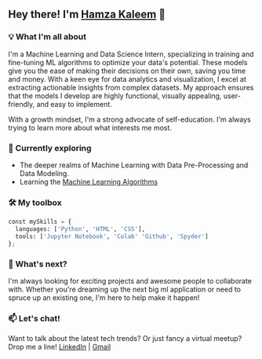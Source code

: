 ## Hey there! I'm [Hamza Kaleem](https://hamzalogicai.netlify.app/) 👋

### 💡 What I'm all about
I'm a Machine Learning and Data Science Intern, specializing in training and fine-tuning ML algorithms to optimize your data's potential. These models give you the ease of making their decisions on their own, saving you time and money. With a keen eye for data analytics and visualization, I excel at extracting actionable insights from complex datasets. My approach ensures that the models I develop are highly functional, visually appealing, user-friendly, and easy to implement.

With a growth mindset, I'm a strong advocate of self-education. I'm always trying to learn more about what interests me most.

### 🌱 Currently exploring
- The deeper realms of Machine Learning with Data Pre-Processing and Data Modeling.
- Learning the [Machine Learning Algorithms](https://www.youtube.com/watch?v=AEZHFA3qgB8&list=PLfP3JxW-T70Fg3SKdwcjtRTzUcyg9N5-k)

### 🛠️ My toolbox
```Python
const mySkills = {
  languages: ['Python', 'HTML', 'CSS'],
  tools: ['Jupyter Notebook', 'Colab' 'Github', 'Spyder']
};
```

### 🚀 What's next?
I'm always looking for exciting projects and awesome people to collaborate with. Whether you're dreaming up the next big ml application or need to spruce up an existing one, I'm here to help make it happen!

### 📫 Let's chat!
Want to talk about the latest tech trends? Or just fancy a virtual meetup? Drop me a line!
[LinkedIn](https://www.linkedin.com/in/muhammad-hamza-kaleem) | [Gmail](mailto:hamzakaleem287@gmail.com)
